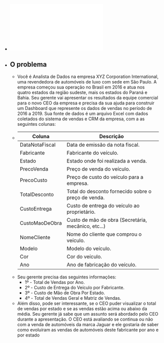 - ![Desafio1.pdf](../assets/Desafio1_1667353332672_0.pdf)
- ## O problema
	- Você é Analista de Dados na empresa XYZ Corporation International, uma revendedora de automóveis de luxo com sede em São Paulo. A empresa começou sua operação no Brasil em 2016 e atua nos quatro estados da região sudeste, mais os estados do Paraná e Bahia. Seu  gerente  vai  apresentar  os  resultados  da  equipe comercial  para  o  novo  CEO  da empresa e precisa da sua ajuda para construir um Dashboard que represente os dados de vendas no período de 2016 a 2019. Sua fonte de dados é um arquivo Excel com dados coletados do sistema de vendas e CRM da empresa, com a as seguintes colunas:
	- | Coluna         | Descrição                                           |
	  |----------------|-----------------------------------------------------|
	  | DataNotaFiscal | Data de emissão da nota fiscal.                     |
	  | Fabricante     | Fabricante do veículo.                              |
	  | Estado         | Estado onde foi realizada a venda.                  |
	  | PrecoVenda     | Preço de venda do veículo.                          |
	  | PrecoCusto     | Preço de custo do veículo para a empresa.           |
	  | TotalDesconto  | Total do desconto fornecido sobre o preço de venda. |
	  | CustoEntrega   | Custo de entrega do veículo ao proprietário.        |
	  | CustoMaoDeObra | Custo de mão de obra (Secretária, mecânico, etc...) |
	  | NomeCliente    | Nome do cliente que comprou o veículo.              |
	  | Modelo         | Modelo do veículo.                                  |
	  | Cor            | Cor do veículo.                                     |
	  | Ano            | Ano de fabricação do veículo.                       |
	- Seu gerente precisa das seguintes informações:
		- 1º - Total de Vendas por Ano.
		- 2º - Custo de Entrega do Veículo por Fabricante.
		- 3º - Custo de Mão de Obra Por Estado.
		- 4º - Total de Vendas Geral e Matriz de Vendas.
	- Além disso, pode ser interessante, se o CEO puder visualizar o total de vendas por estado e  se  as  vendas  estão  acima  ou  abaixo  da  média.  Seu  gerente  já  sabe  que  um  assunto  será abordado pelo CEO durante a apresentação. O CEO está avaliando se continua ou não com a venda de automóveis da marca Jaguar e ele gostaria de saber como evoluíram as vendas de automóveis deste fabricante por ano e por estado